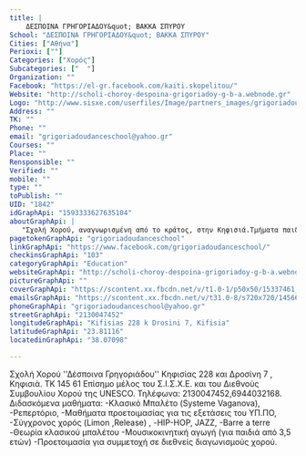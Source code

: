```yaml
---
title: |
    ΔΕΣΠΟΙΝΑ ΓΡΗΓΟΡΙΑΔΟΥ&quot; ΒΑΚΚΑ ΣΠΥΡΟΥ
School: "ΔΕΣΠΟΙΝΑ ΓΡΗΓΟΡΙΑΔΟΥ&quot; ΒΑΚΚΑ ΣΠΥΡΟΥ"
Cities: ["Αθήνα"]
Perioxi: [""]
Categories: ["Χορός"]
Subcategories: ["  "]
Organization: ""
Facebook: "https://el-gr.facebook.com/kaiti.skopelitou/"
Website: "http://scholi-choroy-despoina-grigoriadoy-g-b-a.webnode.gr"
Logo: "http://www.sisxe.com/userfiles/Image/partners_images/grigoriadou_n.jpg"
Address: ""
TK: ""
Phone: ""
email: "grigoriadoudanceschool@yahoo.gr"
Courses: ""
Place: ""
Rensponsible: ""
Verified: ""
mobile: ""
type: ""
toPublish: ""
UID: "1842"
idGraphApi: "1593333627635104"
aboutGraphApi: | 
   "Σχολή Χορού, αναγνωρισμένη από το κράτος, στην Κηφισιά.Τμήματα παιδικά,εφηβικά,ενηλίκων. Κηφισίας 228 &amp; Δροσίνη 7. 6944032168 , 2130047452"
pagetokenGraphApi: "grigoriadoudanceschool"
linkGraphApi: "https://www.facebook.com/grigoriadoudanceschool/"
checkinsGraphApi: "103"
categoryGraphApi: "Education"
websiteGraphApi: "http://scholi-choroy-despoina-grigoriadoy-g-b-a.webnode.gr/"
pictureGraphApi: ""
coverGraphApi: "https://scontent.xx.fbcdn.net/v/t1.0-1/p50x50/15337461_1614089652226168_5954768884097773485_n.jpg?oh=6c60154cce3b13cc5e3314a0da6b0edf&amp;oe=5B349137"
emailsGraphApi: "https://scontent.xx.fbcdn.net/v/t31.0-8/s720x720/14566192_1593358034299330_8970653300291672389_o.jpg?oh=d5424f0d2916c8dc13f0133aae890bc1&amp;oe=5B311D5A"
phoneGraphApi: "grigoriadoudanceschool@yahoo.gr"
streetGraphApi: "2130047452"
longitudeGraphApi: "Kifisias 228 k Drosini 7, Kifisia"
latitudeGraphApi: "23.81116"
locatedinGraphApi: "38.07098"

---
```


Σχολή Χορού &#39;&#39;Δέσποινα Γρηγοριάδου&#39;&#39; Κηφισίας 228 και Δροσίνη 7 , Κηφισιά. ΤΚ 145 61 Επίσημο μέλος του Σ.Ι.Σ.Χ.Ε. και του Διεθνούς Συμβουλίου Χορού της UNESCO. Τηλέφωνα: 2130047452,6944032168. Διδασκόμενα μαθήματα: -Κλασικό Μπαλέτο (Systeme Vaganova), -Ρεπερτόριο, -Μαθήματα προετοιμασίας για τις εξετάσεις του ΥΠ.ΠΟ, -Σύγχρονος χορός (Limon ,Release) , -HIP-HOP, JAZZ, -Barre a terre -Θεωρία κλασικού μπαλέτου -Μουσικοκινητική αγωγή (για παιδιά από 3,5 ετών) -Προετοιμασία για συμμετοχή σε διεθνείς διαγωνισμούς χορού.

